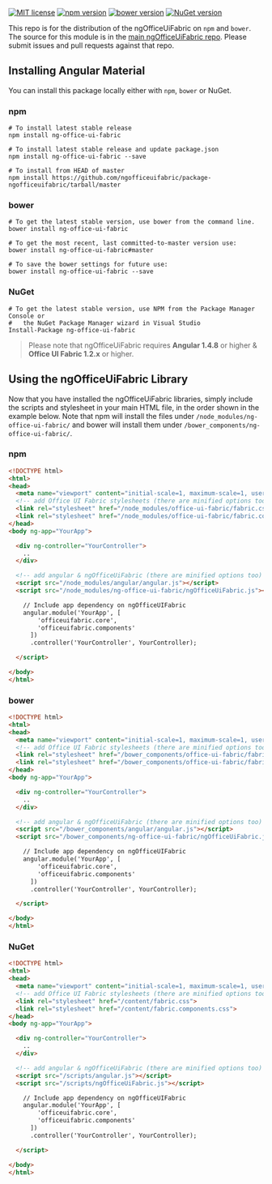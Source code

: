 [![MIT license](https://img.shields.io/npm/l/express.svg)](https://github.com/ngOfficeUIFabric/ng-officeuifabric/blob/master/LICENSE)
[![npm version](https://badge.fury.io/js/ng-office-ui-fabric.svg)](https://badge.fury.io/js/ng-office-ui-fabric)
[![bower version](https://badge.fury.io/bo/ng-office-ui-fabric.svg)](https://github.com/ngOfficeUiFabric/package-ngofficeuifabric)
[![NuGet version](https://badge.fury.io/nu/ng-office-ui-fabric.svg)](https://badge.fury.io/nu/ng-office-ui-fabric)

This repo is for the distribution of the ngOfficeUiFabric on `npm` and `bower`. The source for this module is in the [main ngOfficeUiFabric repo](https://github.com/ngOfficeUIFabric/ng-officeuifabric). Please submit issues and pull requests against that repo.

## Installing Angular Material

You can install this package locally either with `npm`, `bower` or NuGet.

### npm

```shell
# To install latest stable release
npm install ng-office-ui-fabric

# To install latest stable release and update package.json
npm install ng-office-ui-fabric --save

# To install from HEAD of master
npm install https://github.com/ngofficeuifabric/package-ngofficeuifabric/tarball/master
```

### bower

```shell
# To get the latest stable version, use bower from the command line.
bower install ng-office-ui-fabric

# To get the most recent, last committed-to-master version use:
bower install ng-office-ui-fabric#master

# To save the bower settings for future use:
bower install ng-office-ui-fabric --save
```

### NuGet

```shell
# To get the latest stable version, use NPM from the Package Manager Console or
#   the NuGet Package Manager wizard in Visual Studio
Install-Package ng-office-ui-fabric
```

> Please note that ngOfficeUiFabric requires **Angular 1.4.8** or higher & **Office UI Fabric 1.2.x** or higher.


## Using the ngOfficeUiFabric Library

Now that you have installed the ngOfficeUiFabric libraries, simply include the scripts and stylesheet in your main HTML file, in the order shown in the example below. Note that npm 
will install the files under `/node_modules/ng-office-ui-fabric/` and bower will install them 
under `/bower_components/ng-office-ui-fabric/`.

### npm

```html
<!DOCTYPE html>
<html>
<head>
  <meta name="viewport" content="initial-scale=1, maximum-scale=1, user-scalable=no" />
  <!-- add Office UI Fabric stylesheets (there are minified options too) -->
  <link rel="stylesheet" href="/node_modules/office-ui-fabric/fabric.css">
  <link rel="stylesheet" href="/node_modules/office-ui-fabric/fabric.components.css">
</head>
<body ng-app="YourApp">

  <div ng-controller="YourController">
    ..
  </div>

  <!-- add angular & ngOfficeUiFabric (there are minified options too) -->
  <script src="/node_modules/angular/angular.js"></script>
  <script src="/node_modules/ng-office-ui-fabric/ngOfficeUiFabric.js"></script>

    // Include app dependency on ngOfficeUIFabric
    angular.module('YourApp', [
        'officeuifabric.core',
        'officeuifabric.components'
      ])
      .controller('YourController', YourController);

  </script>

</body>
</html>
```

### bower

```html
<!DOCTYPE html>
<html>
<head>
  <meta name="viewport" content="initial-scale=1, maximum-scale=1, user-scalable=no" />
  <!-- add Office UI Fabric stylesheets (there are minified options too) -->
  <link rel="stylesheet" href="/bower_components/office-ui-fabric/fabric.css">
  <link rel="stylesheet" href="/bower_components/office-ui-fabric/fabric.components.css">
</head>
<body ng-app="YourApp">

  <div ng-controller="YourController">
    ..
  </div>

  <!-- add angular & ngOfficeUiFabric (there are minified options too) -->
  <script src="/bower_components/angular/angular.js"></script>
  <script src="/bower_components/ng-office-ui-fabric/ngOfficeUiFabric.js"></script>

    // Include app dependency on ngOfficeUIFabric
    angular.module('YourApp', [
        'officeuifabric.core',
        'officeuifabric.components'
      ])
      .controller('YourController', YourController);

  </script>

</body>
</html>
```

### NuGet

```html
<!DOCTYPE html>
<html>
<head>
  <meta name="viewport" content="initial-scale=1, maximum-scale=1, user-scalable=no" />
  <!-- add Office UI Fabric stylesheets (there are minified options too) -->
  <link rel="stylesheet" href="/content/fabric.css">
  <link rel="stylesheet" href="/content/fabric.components.css">
</head>
<body ng-app="YourApp">

  <div ng-controller="YourController">
    ..
  </div>

  <!-- add angular & ngOfficeUiFabric (there are minified options too) -->
  <script src="/scripts/angular.js"></script>
  <script src="/scripts/ngOfficeUiFabric.js"></script>

    // Include app dependency on ngOfficeUIFabric
    angular.module('YourApp', [
        'officeuifabric.core',
        'officeuifabric.components'
      ])
      .controller('YourController', YourController);

  </script>

</body>
</html>
```